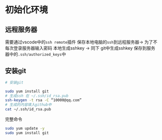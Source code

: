 # 初始化环境

## 远程服务器

需要通过vscode中的`ssh remote`插件
保存本地电脑的`ssh`到远程服务器-> 为了不每次登录服务器输入密码
本地生成sshkey -> 同下 git中生成sshkey
保存到服务器中的`.ssh/authorized_keys`中

## 安装git

```bash
# 安装git

sudo yum install git
# 生成ssh 在 ~/.ssh/id_rsa.pub
ssh-keygen -t rsa -C “10000@qq.com”
# 生成的内容填入github中
cat ~/.ssh/id_rsa.pub
```


完整命令

```bash
sudo yum update -y
sudo yum install git

```